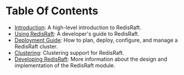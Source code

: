 Table Of Contents
=================

* [Introduction](Introduction.md): A high-level introduction to RedisRaft.
* [Using RedisRaft](Using.md): A developer's guide to RedisRaft.
* [Deployment Guide](Deployment.md): How to plan, deploy, configure, and manage a RedisRaft cluster.
* [Clustering](Clustering.md): Clustering support for RedisRaft.
* [Developing RedisRaft](Development.md): More information about the design and implementation of the RedisRaft module.
